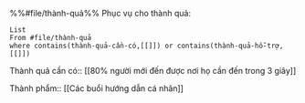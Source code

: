 %%#file/thành-quả%%
Phục vụ cho thành quả:
```dataview
List 
From #file/thành-quả 
where contains(thành-quả-cần-có,[[]]) or contains(thành-quả-hỗ-trợ,[[]]) 
```
Thành quả cần có:: [[80% người mới đến được nơi họ cần đến trong 3 giây]]

Thành phẩm:: [[Các buổi hướng dẫn cá nhân]]